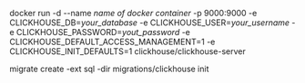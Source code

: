 docker run -d --name _name of docker container_ -p 9000:9000 -e CLICKHOUSE_DB=_your_database_ -e CLICKHOUSE_USER=_your_username_ -e CLICKHOUSE_PASSWORD=_yout_password_ -e CLICKHOUSE_DEFAULT_ACCESS_MANAGEMENT=1 -e CLICKHOUSE_INIT_DEFAULTS=1 clickhouse/clickhouse-server

migrate create -ext sql -dir migrations/clickhouse init
